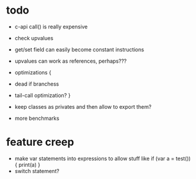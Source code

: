 # todo

* c-api call() is really expensive
* check upvalues
* get/set field can easily become constant instructions
* upvalues can work as references, perhaps???

* optimizations {
 * dead if branchess
 * tail-call optimization?
}

* keep classes as privates and then allow to export them?
* more benchmarks

# feature creep
* make var statements into expressions to allow stuff like if (var a = test()) { print(a) }
* switch statement?